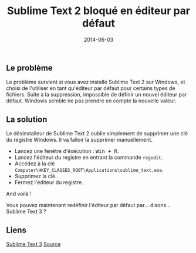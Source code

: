 ﻿---
layout: post
title:  "Sublime Text 2 bloqué en éditeur par défaut"
date:   2014-06-03
tags:
- sublimet-text
- software
description: >
  Si vous avez tenté de désinstaller Sublime Text 2 sur Windows, vous avez peut-être constaté que celui-ci était bloqué en tant qu'éditeur par défaut.
---

## Le problème

Le problème survient si vous avez installé Sublime Text 2 sur Windows, et choisi de l'utiliser en tant qu'éditeur par défaut pour certains types de fichiers.
Suite à la suppression, impossible de définir un nouvel éditeur par défaut. Windows semble ne pas prendre en compte la nouvelle valeur.

## La solution

Le désinstalleur de Sublime Text 2 oublie simplement de supprimer une clé du registre Windows. Il va falloir la supprimer manuellement.

- Lancez une fenêtre d'éxécution : <kbd>Win + R</kbd>.
- Lancez l'éditeur du registre en entrant la commande `regedit`.
- Accédez à la clé `Computer\HKEY_CLASSES_ROOT\Applications\sublime_text.exe`.
- Supprimez la clé.
- Fermez l'éditeur du registre.

And voilà !

Vous pouvez maintenant redéfinir l'éditeur par défaut par... disons... Sublime Text 3 ?


## Liens
[Sublime Text 3](http://www.sublimetext.com/3)
[Source](http://www.sublimetext.com/forum/viewtopic.php?t=13214)